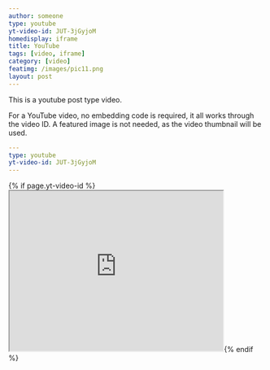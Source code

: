 ```yaml
---
author: someone
type: youtube
yt-video-id: JUT-3jGyjoM
homedisplay: iframe
title: YouTube
tags: [video, iframe]
category: [video]
featimg: /images/pic11.png
layout: post
---
```

This is a youtube post type video.

For a YouTube video, no embedding code is required, it all works through the video ID. A featured image is not needed, as the video thumbnail will be used.

```yml
---
type: youtube
yt-video-id: JUT-3jGyjoM
---
```
{% if page.yt-video-id %}<iframe width="420" height="315"
src="https://www.youtube.com/embed/{{ page.yt-video-id }}"></iframe>{% endif %}

